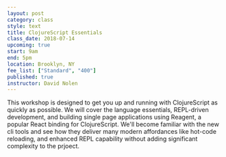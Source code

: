 ```yaml
---
layout: post
category: class
style: text
title: ClojureScript Essentials
class_date: 2018-07-14
upcoming: true
start: 9am
end: 5pm
location: Brooklyn, NY
fee_list: ["Standard", "400"]
published: true
instructor: David Nolen
---
```


This workshop is designed to get you up and running with ClojureScript
as quickly as possible. We will cover the language essentials,
REPL-driven development, and building single page applications using
Reagent, a popular React binding for ClojureScript. We'll become
familiar with the new cli tools and see how they deliver many
modern affordances like hot-code reloading, and enhanced REPL
capability without adding significant complexity to the prjoect.

